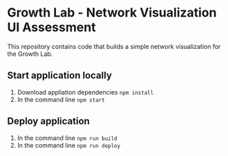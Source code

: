 # Growth Lab - Network Visualization UI Assessment

This repository contains code that builds a simple network visualization for the Growth Lab.

## Start application locally

1. Download appliation dependencies `npm install`
2. In the command line `npm start`

## Deploy application

1. In the command line `npm run build`
2. In the command line `npm run deploy`
